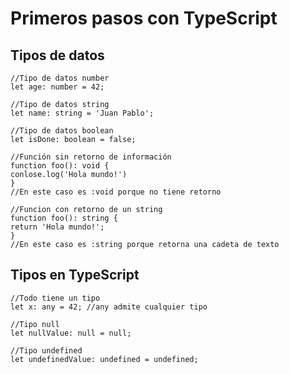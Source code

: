 # Primeros pasos con TypeScript  

## Tipos de datos

```
//Tipo de datos number
let age: number = 42;  
```

```
//Tipo de datos string
let name: string = 'Juan Pablo';
```
```
//Tipo de datos boolean
let isDone: boolean = false;
```

```
//Función sin retorno de información
function foo(): void {
conlose.log('Hola mundo!')
}
//En este caso es :void porque no tiene retorno
```
```
//Funcion con retorno de un string
function foo(): string {
return 'Hola mundo!';
}
//En este caso es :string porque retorna una cadeta de texto
```
## Tipos en TypeScript
```
//Todo tiene un tipo
let x: any = 42; //any admite cualquier tipo

//Tipo null
let nullValue: null = null;

//Tipo undefined
let undefinedValue: undefined = undefined;
```




